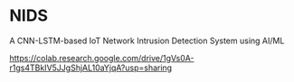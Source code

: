 # NIDS
A CNN-LSTM-based IoT Network Intrusion Detection System using AI/ML



https://colab.research.google.com/drive/1gVs0A-r1gs4TBkIV5JJgShjAL10aYjqA?usp=sharing
